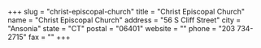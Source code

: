 +++
slug = "christ-episcopal-church"
title = "Christ Episcopal Church"
name = "Christ Episcopal Church"
address = "56  S Cliff Street"
city = "Ansonia"
state = "CT"
postal = "06401"
website = ""
phone = "203 734-2715"
fax = ""
+++
